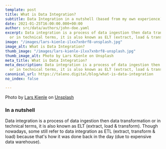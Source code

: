 ```yaml
---
template: post
title: What is Data Integration?
subtitle: Data Integration in a nutshell (based from my own experience)
date: 2021-01-25T16:00:00.000+00:00
author: src/data/authors/john-doe.yaml
excerpt: Data integration is a process of data ingestion then data transformation
  or in technical terms, it is also known as ELT (extract, load & transform).
image: "/images/lars-kienle-ilxx7xnbrf8-unsplash.jpg"
image_alt: What is Data Integration?
thumb_image: "/images/lars-kienle-ilxx7xnbrf8-unsplash.jpg"
thumb_image_alt: Photo by Lars Kienle on Unsplash
meta_title: What is Data Integration?
meta_description: Data integration is a process of data ingestion then data transformation
  or in technical terms, it is also known as ELT (extract, load & transform).
canonical_url: https://taleno.digital/blog/what-is-data-integration
no_index: false

---
```

Photo by [Lars Kienle](https://unsplash.com/@larskienle?utm_source=unsplash&utm_medium=referral&utm_content=creditCopyText) on [Unsplash](https://unsplash.com/s/photos/data?utm_source=unsplash&utm_medium=referral&utm_content=creditCopyText)

### In a nutshell

Data integration is a process of data ingestion then data transformation or in technical terms, it is also known as ELT (extract, load & transform). Though nowadays, some still refer to data integration as ETL (extract, transform & load) because that's how it was done back in the day (due to expensive data warehouse).